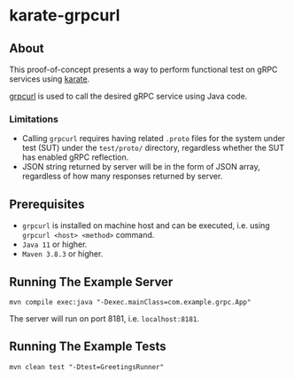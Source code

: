 # karate-grpcurl

## About

This proof-of-concept presents a way to perform functional test on gRPC services using [karate](https://github.com/karatelabs/karate).

[grpcurl](https://github.com/fullstorydev/grpcurl) is used to call the desired gRPC service using Java code.

### Limitations

- Calling `grpcurl` requires having related `.proto` files for the system under test (SUT) under the `test/proto/` directory, regardless whether the SUT has enabled gRPC reflection.
- JSON string returned by server will be in the form of JSON array, regardless of how many responses returned by server.

## Prerequisites

- `grpcurl` is installed on machine host and can be executed, i.e. using `grpcurl <host> <method>` command.
- `Java 11` or higher.
- `Maven 3.8.3` or higher.

## Running The Example Server

```shell
mvn compile exec:java "-Dexec.mainClass=com.example.grpc.App"
```

The server will run on port 8181, i.e. `localhost:8181`.

## Running The Example Tests

```shell
mvn clean test "-Dtest=GreetingsRunner"
```
